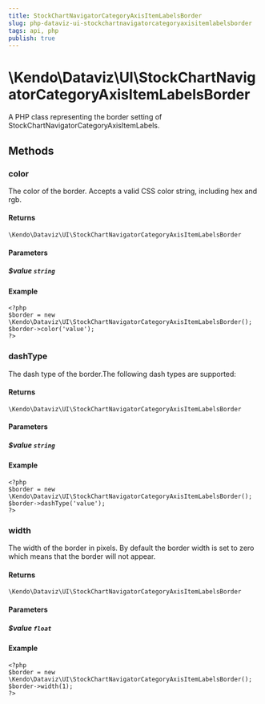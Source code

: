 ```yaml
---
title: StockChartNavigatorCategoryAxisItemLabelsBorder
slug: php-dataviz-ui-stockchartnavigatorcategoryaxisitemlabelsborder
tags: api, php
publish: true
---
```


# \Kendo\Dataviz\UI\StockChartNavigatorCategoryAxisItemLabelsBorder

A PHP class representing the border setting of StockChartNavigatorCategoryAxisItemLabels.


## Methods

### color
The color of the border. Accepts a valid CSS color string, including hex and rgb.

#### Returns
`\Kendo\Dataviz\UI\StockChartNavigatorCategoryAxisItemLabelsBorder`

#### Parameters

##### $value `string`



#### Example 
    <?php
    $border = new \Kendo\Dataviz\UI\StockChartNavigatorCategoryAxisItemLabelsBorder();
    $border->color('value');
    ?>

### dashType
The dash type of the border.The following dash types are supported:

#### Returns
`\Kendo\Dataviz\UI\StockChartNavigatorCategoryAxisItemLabelsBorder`

#### Parameters

##### $value `string`



#### Example 
    <?php
    $border = new \Kendo\Dataviz\UI\StockChartNavigatorCategoryAxisItemLabelsBorder();
    $border->dashType('value');
    ?>

### width
The width of the border in pixels. By default the border width is set to zero which means that the border will not appear.

#### Returns
`\Kendo\Dataviz\UI\StockChartNavigatorCategoryAxisItemLabelsBorder`

#### Parameters

##### $value `float`



#### Example 
    <?php
    $border = new \Kendo\Dataviz\UI\StockChartNavigatorCategoryAxisItemLabelsBorder();
    $border->width(1);
    ?>

